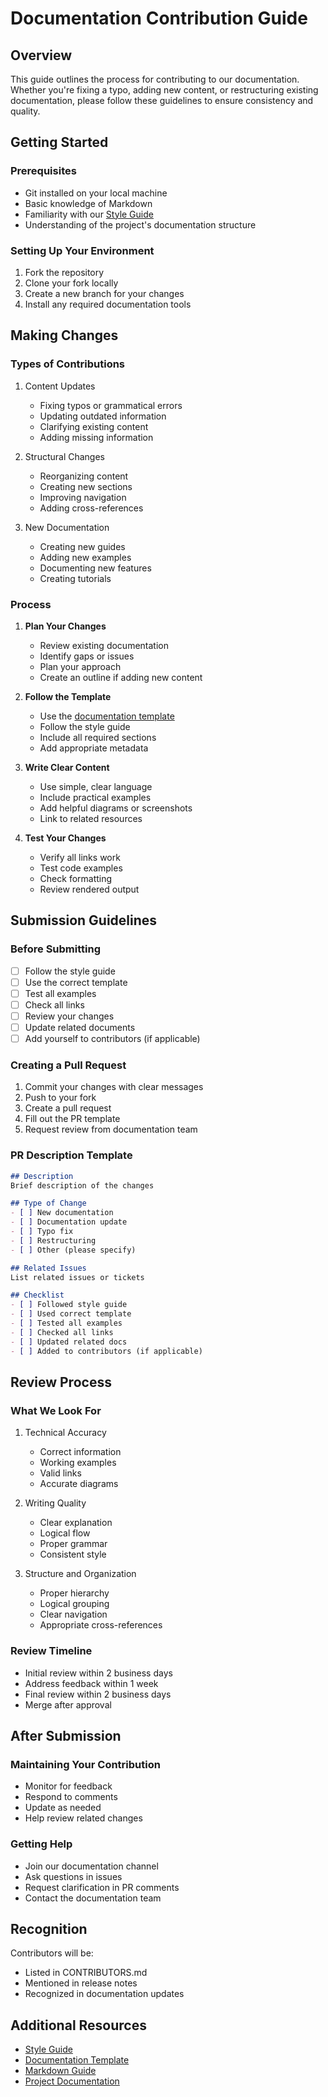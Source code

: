 # Documentation Contribution Guide

## Overview

This guide outlines the process for contributing to our documentation. Whether you're fixing a typo, adding new content, or restructuring existing documentation, please follow these guidelines to ensure consistency and quality.

## Getting Started

### Prerequisites

- Git installed on your local machine
- Basic knowledge of Markdown
- Familiarity with our [Style Guide](./style-guide.md)
- Understanding of the project's documentation structure

### Setting Up Your Environment

1. Fork the repository
2. Clone your fork locally
3. Create a new branch for your changes
4. Install any required documentation tools

## Making Changes

### Types of Contributions

1. Content Updates
   - Fixing typos or grammatical errors
   - Updating outdated information
   - Clarifying existing content
   - Adding missing information

2. Structural Changes
   - Reorganizing content
   - Creating new sections
   - Improving navigation
   - Adding cross-references

3. New Documentation
   - Creating new guides
   - Adding new examples
   - Documenting new features
   - Creating tutorials

### Process

1. **Plan Your Changes**
   - Review existing documentation
   - Identify gaps or issues
   - Plan your approach
   - Create an outline if adding new content

2. **Follow the Template**
   - Use the [documentation template](./template.md)
   - Follow the style guide
   - Include all required sections
   - Add appropriate metadata

3. **Write Clear Content**
   - Use simple, clear language
   - Include practical examples
   - Add helpful diagrams or screenshots
   - Link to related resources

4. **Test Your Changes**
   - Verify all links work
   - Test code examples
   - Check formatting
   - Review rendered output

## Submission Guidelines

### Before Submitting

- [ ] Follow the style guide
- [ ] Use the correct template
- [ ] Test all examples
- [ ] Check all links
- [ ] Review your changes
- [ ] Update related documents
- [ ] Add yourself to contributors (if applicable)

### Creating a Pull Request

1. Commit your changes with clear messages
2. Push to your fork
3. Create a pull request
4. Fill out the PR template
5. Request review from documentation team

### PR Description Template

```markdown
## Description
Brief description of the changes

## Type of Change
- [ ] New documentation
- [ ] Documentation update
- [ ] Typo fix
- [ ] Restructuring
- [ ] Other (please specify)

## Related Issues
List related issues or tickets

## Checklist
- [ ] Followed style guide
- [ ] Used correct template
- [ ] Tested all examples
- [ ] Checked all links
- [ ] Updated related docs
- [ ] Added to contributors (if applicable)
```

## Review Process

### What We Look For

1. Technical Accuracy
   - Correct information
   - Working examples
   - Valid links
   - Accurate diagrams

2. Writing Quality
   - Clear explanation
   - Logical flow
   - Proper grammar
   - Consistent style

3. Structure and Organization
   - Proper hierarchy
   - Logical grouping
   - Clear navigation
   - Appropriate cross-references

### Review Timeline

- Initial review within 2 business days
- Address feedback within 1 week
- Final review within 2 business days
- Merge after approval

## After Submission

### Maintaining Your Contribution

- Monitor for feedback
- Respond to comments
- Update as needed
- Help review related changes

### Getting Help

- Join our documentation channel
- Ask questions in issues
- Request clarification in PR comments
- Contact the documentation team

## Recognition

Contributors will be:
- Listed in CONTRIBUTORS.md
- Mentioned in release notes
- Recognized in documentation updates

## Additional Resources

- [Style Guide](./style-guide.md)
- [Documentation Template](./template.md)
- [Markdown Guide](https://www.markdownguide.org)
- [Project Documentation](../)
